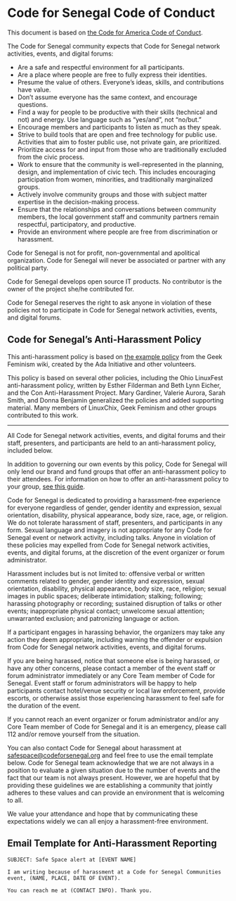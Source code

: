 # Code for Senegal Code of Conduct

This document is based on [the Code for America Code of Conduct](https://github.com/codeforamerica/codeofconduct).

The Code for Senegal community expects that Code for Senegal network activities, events, and digital forums:

* Are a safe and respectful environment for all participants.
* Are a place where people are free to fully express their identities.
* Presume the value of others. Everyone’s ideas, skills, and contributions have value.
* Don’t assume everyone has the same context, and encourage questions.
* Find a way for people to be productive with their skills (technical and not) and energy. Use language such as “yes/and”, not “no/but.”
* Encourage members and participants to listen as much as they speak.
* Strive to build tools that are open and free technology for public use. Activities that aim to foster public use, not private gain, are prioritized.
* Prioritize access for and input from those who are traditionally excluded from the civic process.
* Work to ensure that the community is well-represented in the planning, design, and implementation of civic tech. This includes encouraging participation from women, minorities, and traditionally marginalized groups.
* Actively involve community groups and those with subject matter expertise in the decision-making process.
* Ensure that the relationships and conversations between community members, the local government staff and community partners remain respectful, participatory, and productive.
* Provide an environment where people are free from discrimination or harassment.

Code for Senegal is not for profit, non-governmental and apolitical organization. Code for Senegal will never be associated or partner with any political party.

Code for Senegal develops open source IT products. No contributor is the owner of the project she/he contributed for.

Code for Senegal reserves the right to ask anyone in violation of these policies not to participate in Code for Senegal network activities, events, and digital forums.

## Code for Senegal’s Anti-Harassment Policy

This anti-harassment policy is based on [the example policy](http://geekfeminism.wikia.com/wiki/Conference_anti-harassment/Policy) from the Geek Feminism wiki, created by the Ada Initiative and other volunteers.

This policy is based on several other policies, including the Ohio LinuxFest anti-harassment policy, written by Esther Filderman and Beth Lynn Eicher, and the Con Anti-Harassment Project. Mary Gardiner, Valerie Aurora, Sarah Smith, and Donna Benjamin generalized the policies and added supporting material. Many members of LinuxChix, Geek Feminism and other groups contributed to this work.

---

All Code for Senegal network activities, events, and digital forums and their staff, presenters, and participants are held to an anti-harassment policy, included below.

In addition to governing our own events by this policy, Code for Senegal will only lend our brand and fund groups that offer an anti-harassment policy to their attendees. For information on how to offer an anti-harassment policy to your group, [see this guide](https://docs.google.com/document/d/1Zg2FDt7awgfCmdcbzMwKHMb1A7KDOhs_z7ibCb3TLLQ/view).

Code for Senegal is dedicated to providing a harassment-free experience for everyone regardless of gender, gender identity and expression, sexual orientation, disability, physical appearance, body size, race, age, or religion. We do not tolerate harassment of staff, presenters, and participants in any form. Sexual language and imagery is not appropriate for any Code for Senegal event or network activity, including talks. Anyone in violation of these policies may expelled from Code for Senegal network activities, events, and digital forums, at the discretion of the event organizer or forum administrator.

Harassment includes but is not limited to: offensive verbal or written comments related to gender, gender identity and expression, sexual orientation, disability, physical appearance, body size, race, religion; sexual images in public spaces; deliberate intimidation; stalking; following; harassing photography or recording; sustained disruption of talks or other events; inappropriate physical contact; unwelcome sexual attention; unwarranted exclusion; and patronizing language or action.

If a participant engages in harassing behavior, the organizers may take any action they deem appropriate, including warning the offender or expulsion from Code for Senegal network activities, events, and digital forums.

If you are being harassed, notice that someone else is being harassed, or have any other concerns, please contact a member of the event staff or forum administrator immediately or any Core Team member of Code for Senegal. Event staff or forum administrators will be happy to help participants contact hotel/venue security or local law enforcement, provide escorts, or otherwise assist those experiencing harassment to feel safe for the duration of the event.

If you cannot reach an event organizer or forum administrator and/or any Core Team member of Code for Senegal and it is an emergency, please call 112 and/or remove yourself from the situation.

You can also contact Code for Senegal about harassment at safespace@codeforsenegal.org and feel free to use the email template below. Code for Senegal team acknowledge that we are not always in a position to evaluate a given situation due to the number of events and the fact that our team is not always present. However, we are hopeful that by providing these guidelines we are establishing a community that jointly adheres to these values and can provide an environment that is welcoming to all.

We value your attendance and hope that by communicating these expectations widely we can all enjoy a harassment-free environment.

## Email Template for Anti-Harassment Reporting 

```
SUBJECT: Safe Space alert at [EVENT NAME]

I am writing because of harassment at a Code for Senegal Communities event, (NAME, PLACE, DATE OF EVENT).

You can reach me at (CONTACT INFO). Thank you.
```
